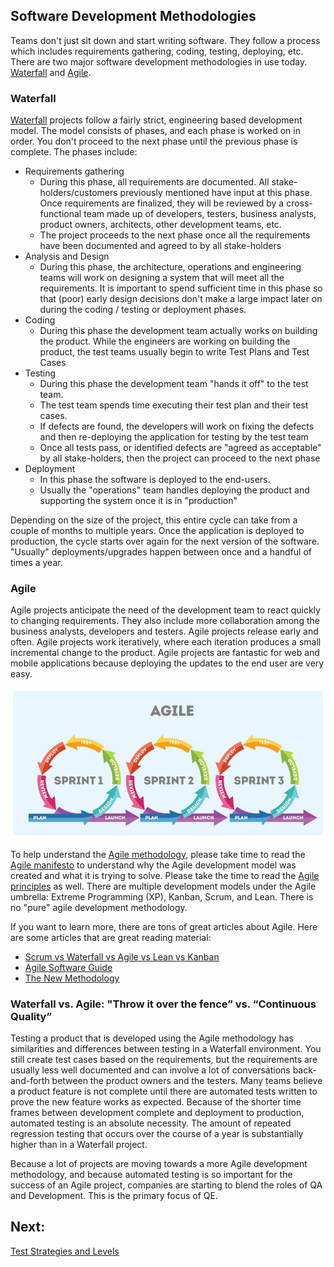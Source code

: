 ## Software Development Methodologies

Teams don't just sit down and start writing software. They follow a process which includes requirements gathering, coding, testing, deploying, etc. There are two major software development methodologies in use today. [Waterfall](https://en.wikipedia.org/wiki/Waterfall_model) and [Agile](https://en.wikipedia.org/wiki/Agile_software_development).

### Waterfall 

[Waterfall](https://en.wikipedia.org/wiki/Waterfall_model) projects follow a fairly strict, engineering based development model. The model consists of phases, and each phase is worked on in order. You don't proceed to the next phase until the previous phase is complete. The phases include:
- Requirements gathering
  - During this phase, all requirements are documented. All stake-holders/customers previously mentioned have input at this phase. Once requirements are finalized, they will be reviewed by a cross-functional team made up of developers, testers, business analysts, product owners, architects, other development teams, etc.
  - The project proceeds to the next phase once all the requirements have been documented and agreed to by all stake-holders
- Analysis and Design
  - During this phase, the architecture, operations and engineering teams will work on designing a system that will meet all the requirements. It is important to spend sufficient time in this phase so that (poor) early design decisions don't make a large impact later on during the coding / testing or deployment phases.
- Coding
  - During this phase the development team actually works on building the product. While the engineers are working on building the product, the test teams usually begin to write Test Plans and Test Cases
- Testing
  - During this phase the development team "hands it off" to the test team. 
  - The test team spends time executing their test plan and their test cases.
  - If defects are found, the developers will work on fixing the defects and then re-deploying the application for testing by the test team
  - Once all tests pass, or identified defects are "agreed as acceptable" by all stake-holders, then the project can proceed to the next phase 
- Deployment
  - In this phase the software is deployed to the end-users. 
  - Usually the "operations" team handles deploying the product and supporting the system once it is in "production"

Depending on the size of the project, this entire cycle can take from a couple of months to multiple years. Once the application is deployed to production, the cycle starts over again for the next version of the software. "Usually" deployments/upgrades happen between once and a handful of times a year.

### Agile

Agile projects anticipate the need of the development team to react quickly to changing requirements. They also include more collaboration among the business analysts, developers and testers. Agile projects release early and often. Agile projects work iteratively, where each iteration produces a small incremental change to the product. Agile projects are fantastic for web and mobile applications because deploying the updates to the end user are very easy.

![Agile Software Development](../assets/agile_model.png)

To help understand the [Agile methodology](https://en.wikipedia.org/wiki/Agile_software_development), please take time to read the [Agile manifesto](https://agilemanifesto.org/) to understand why the Agile development model was created and what it is trying to solve. Please take the time to read the [Agile principles](https://agilemanifesto.org/principles.html) as well. There are multiple development models under the Agile umbrella: Extreme Programming (XP), Kanban, Scrum, and Lean. There is no "pure" agile development methodology.

If you want to learn more, there are tons of great articles about Agile. Here are some articles that are great reading material:
- [Scrum vs Waterfall vs Agile vs Lean vs Kanban](https://www.visual-paradigm.com/scrum/scrum-vs-waterfall-vs-agile-vs-lean-vs-kanban/)
- [Agile Software Guide](https://martinfowler.com/agile.html)
- [The New Methodology](https://martinfowler.com/articles/newMethodology.html)

### Waterfall vs. Agile: "Throw it over the fence” vs. “Continuous Quality”

Testing a product that is developed using the Agile methodology has similarities and differences between testing in a Waterfall environment. You still create test cases based on the requirements, but the requirements are usually less well documented and can involve a lot of conversations back-and-forth between the product owners and the testers. Many teams believe a product feature is not complete until there are automated tests written to prove the new feature works as expected. Because of the shorter time frames between development complete and deployment to production, automated testing is an absolute necessity. The amount of repeated regression testing that occurs over the course of a year is substantially higher than in a Waterfall project.

Because a lot of projects are moving towards a more Agile development methodology, and because automated testing is so important for the success of an Agile project, companies are starting to blend the roles of QA and Development. This is the primary focus of QE.

## Next:
[Test Strategies and Levels](./MQA-test-strategies-and-levels.md)